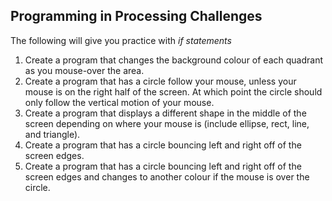 
Programming in Processing Challenges
-------

The following will give you practice with _if statements_

1. Create a program that changes the background colour of each quadrant as you mouse-over the area.
2. Create a program that has a circle follow your mouse, unless your mouse is on the right half of the screen.  At which point the circle should only follow the vertical motion of your mouse.
3. Create a program that displays a different shape in the middle of the screen depending on where your mouse is (include ellipse, rect, line, and triangle).
4. Create a program that has a circle bouncing left and right off of the screen edges.
5. Create a program that has a circle bouncing left and right off of the screen edges and changes to another colour if the mouse is over the circle.

